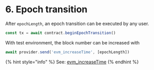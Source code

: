 # 6. Epoch transition

After `epochLength`, an epoch transition can be executed by any user.

```typescript
const tx = await contract.beginEpochTransition()
```

With test environment, the block number can be increased with

```typescript
await provider.send('evm_increaseTime', [epochLength])
```

{% hint style="info" %}
See: [evm\_increaseTime](https://hardhat.org/hardhat-network/docs/reference#evm\_increasetime)
{% endhint %}
